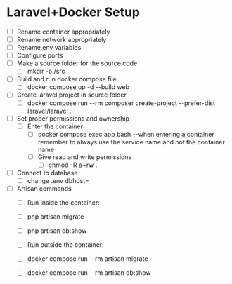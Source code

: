 # Laravel+Docker Setup

- [ ] Rename container appropriately
- [ ] Rename network appropriately
- [ ] Rename env variables
- [ ] Configure ports
- [ ] Make a source folder for the source code
    - [ ] mkdir -p /src
- [ ] Build and run docker compose file
    - [ ] docker compose up -d --build web
- [ ] Create laravel project in source folder
    - [ ] docker compose run --rm composer create-project --prefer-dist laravel/laravel .
- [ ] Set proper permissions and ownership
    - [ ] Enter the container
        - [ ] docker compose exec app bash --when entering a container remember to always use the service name and not the container name
        - [ ] Give read and write permissions
            - [ ] chmod -R a+rw .
- [ ] Connect to database
    - [ ] change .env dbhost= <db service name in docker>
- [ ] Artisan commands
    - [ ] Run inside the container:
    - [ ] php artisan migrate
    - [ ] php artisan db:show

    - [ ] Run outside the container:
    - [ ] docker compose run --rm artisan migrate
    - [ ] docker compose run --rm artisan db:show

